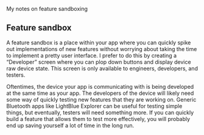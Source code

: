 My notes on feature sandboxing<!--more-->

## Feature sandbox
A feature sandbox is a place within your app where you can quickly spike out implementations of new features without worrying about taking the time to implement a pretty user interface. I prefer to do this by creating a “Developer” screen where you can plop down buttons and display device raw device state. This screen is only available to engineers, developers, and testers.

Oftentimes, the device your app is communicating with is being developed at the same time as your app. The developers of the device will likely need some way of quickly testing new features that they are working on. Generic Bluetooth apps like LightBlue Explorer can be useful for testing simple things, but eventually, testers will need something more. If you can quickly build a feature that allows them to test more effectively, you will probably end up saving yourself a lot of time in the long run.
